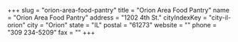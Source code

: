 +++
slug = "orion-area-food-pantry"
title = "Orion Area Food Pantry"
name = "Orion Area Food Pantry"
address = "1202 4th St."
cityIndexKey = "city-il-orion"
city = "Orion"
state = "IL"
postal = "61273"
website = ""
phone = "309 234-5209"
fax = ""
+++
